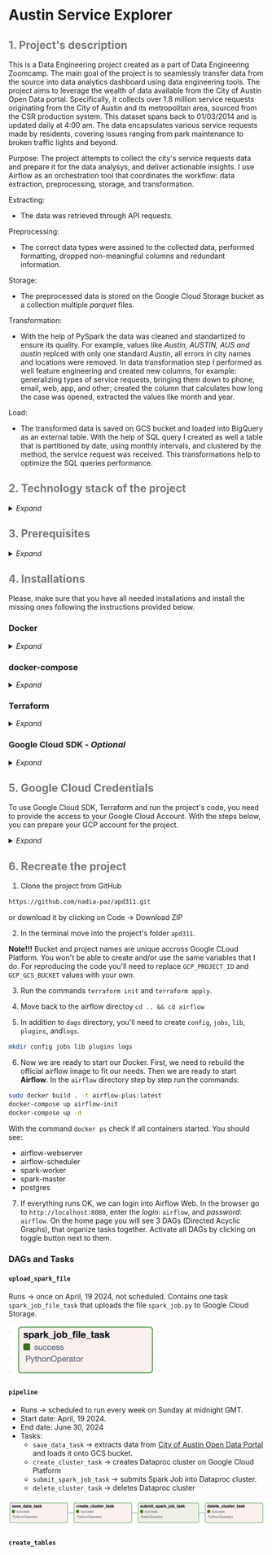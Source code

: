 # Austin Service Explorer

<h2 style="color:#777;">1. Project's description</h2>
This is a Data Engineering project created as a part of Data Engineering Zoomcamp. The main goal of the project is to seamlessly transfer data from the source into data analytics dashboard using data engineering tools.
The project aims to leverage the wealth of data available from the City of Austin Open Data portal. Specifically, it collects over 1.8 million service requests originating from the City of Austin and its metropolitan area, sourced from the CSR production system. This dataset spans back to 01/03/2014 and is updated daily at 4:00 am. The data encapsulates various service requests made by residents, covering issues ranging from park maintenance to broken traffic lights and beyond.

Purpose:
The project attempts to collect the city's service requests data and prepare it for the data analysys, and deliver actionable insights. I use Airflow as an orchestration tool that coordinates the workflow: data extraction, preprocessing, storage, and transformation. 

Extracting:
* The data was retrieved through API requests.

Preprocessing: 
* The correct data types were assined to the collected data, performed formatting, dropped non-meaningful columns and redundant information.

Storage: 
* The preprocessed data is stored on the Google Cloud Storage bucket as a collection multiple _parquet_ files.

Transformation: 
* With the help of PySpark the data was cleaned and standartized to ensure its quality. For example, values like _Austin, AUSTIN, AUS and austin_ replced with only one standard _Austin_, all errors in city names and locations were removed. In data transformation step I performed as well feature engineering and created new columns, for example: generalizing types of service requests, bringing them down to phone, email, web, app, and other; created the column that calculates how long the case was opened, extracted the values like month and year.

Load:
* The transformed data is saved on GCS bucket and loaded into BigQuery as an external table. With the help of SQL query I created as well a table that is partitioned by date, using monthly intervals, and clustered by the method, the service request was received. This transformations help to optimize the SQL queries performance.
</details>


<h2 style="color:#777;">2. Technology stack of the project</h2>
<details><summary><i>Expand</i></summary>

</details>

<h2 style="color:#777;">3. Prerequisites</h2>
<details><summary><i>Expand</i></summary>
To reproduce this project you need to have a Google Cloud Account (additional cost may apply), have Docker and Docker Compose installed, have at least 10GB of free space to load docker images and start the project. 
</details>

<h2 style="color:#777;">4. Installations</h2>

Please, make sure that you have all needed installations and install the missing ones following the instructions provided below.

### Docker
<details><summary><i>Expand</i></summary>

```bash
sudo apt-get update
sudo apr-get install docker.io
```
</details>

### docker-compose
<details><summary><i>Expand</i></summary>

1. Check if you have `~/bin/` directory. If not, create on with the command 
`cd && mkdir bin`
2. Move to the `bin/` with the command `cd bin`.
3. Download the binary file from [Docker's GihHub repository](https://github.com/docker/compose/releases).
```bash
wget https://github.com/docker/compose/releases/download/v2.24.1/docker-compose-linux-x86_64
```
4. Rename the file to `docker-compose`
5. Make it executable `chmod +x docker-compose`
6. Open `.bashrc` file by running command `nano ~/.bashrc` and add the following line of code in the end of the file:
```bash
export PATH="${HOME}/bin:${PATH}"
``` 
7. Run `source ~/.bashrc`
8. Check if docker compose works:
    * `which docker-compose` should return the path to `~/bin/docker-compose`
    * `docker-compose --version` should return the version you installed.

</details>

### Terraform
<details><summary><i>Expand</i></summary>

1. Download a binary file from [Terraform site](https://developer.hashicorp.com/terraform/install)
2. Unzip it into the `~/bin` directory.
3. Check the terraform version by running a command `terraform --version`

</details>

### Google Cloud SDK _- Optional_
<details><summary><i>Expand</i></summary>
Google Cloud SDK will be installed automatically on project's Docker Image. If you'd like to install it locally as well, follow the official installation guide from [Google Cloud](https://cloud.google.com/sdk/docs/install)

</details>

<h2 style="color:#777;">5. Google Cloud Credentials</h2>

To use Google Cloud SDK, Terraform and run the project's code, you need to provide the access to your Google Cloud Account. With the steps below, you can prepare your GCP account for the project. 

<details><summary><i>Expand</i></summary>

1. On GCP create a project.
2. Enable API's for your project:
    * [Identity and Access Management (IAM) API](https://console.cloud.google.com/apis/library/iam.googleapis.com)
    * [IAM Service Account Credentials API](https://console.cloud.google.com/apis/library/iamcredentials.googleapis.com)
    * Compute Engine API
    * Cloud Dataproc API
    * BigQuery API
    * Bigquery Storage API

3. Navigate to __IAM & Admin__ -> Service Accounts.
4. Create a new service account for the project. Make sure to add the following roles into it:
    * BigQuery Admin
    * Compute Admine
    * Storage Admin
    * Storage Object Admin
    * Dataproc Administrator
    * Owner

5. Click on the name of the service account and move to keys. Create a `*.json` file with a key, download it, and rename as `apd311.json`. In the root dicrectory create a folder `.gc` and move the key file into that folder:

```bash
mkdir ~/.gc
mv apd311.json ~/.gc/apd311.json
```
Alternativaly, you can store it in your preffered location and replace the location to the file everywhere in the code.

_The next 2 steps are valid only for those, who choose to install Google SDK locally:_
6. To add the environment variable with your credentials run in the terminal:

```bash
export GOOGLE_APPLICATION_CREDENTIALS="~/.gc/apd311.json"
```
If you don't want to manually add credentials path each session, you can add the code above into `~/.bashrc` file.
7. Authentificate Google SDK.
```bash
gcloud auth application-default login
```
</details>

<h2 style="color:#777;">6. Recreate the project </h2>

1. Clone the project from GitHub
```bash
https://github.com/nadia-paz/apd311.git
```
or download it by clicking on Code -> Download ZIP

2. In the terminal move into the project's folder `apd311`.

**Note!!!** Bucket and project names are unique accross Google CLoud Platform. You won't be able to create and/or use the same variables that I do. For reproducing the code you'll need to replace     `GCP_PROJECT_ID` and `GCP_GCS_BUCKET` values with your own.

3. Run the commands `terraform init` and `terraform apply`. 

4. Move back to the airflow directoy `cd .. && cd airflow`

5. In addition to `dags` directory, you'll need to create `config`, `jobs`, `lib`, `plugins`, and`logs`. 
```bash
mkdir config jobs lib plugins logs
```

6. Now we are ready to start our Docker. First, we need to rebuild the official airflow image to fit our needs. Then we are ready to start **Airflow**. In the `airflow` directory step by step run the commands:
```bash
sudo docker build . -t airflow-plus:latest
docker-compose up airflow-init
docker-compose up -d
```

With the command `docker ps` check if all containers started. You should see:
* airflow-webserver
* airflow-scheduler
* spark-worker
* spark-master
* postgres

7. If everything runs OK, we can login into Airflow Web. In the browser go to `http://localhost:8080`, enter the *login*: `airflow`, and *password*: `airflow`. On the home page you will see 3 DAGs (Directed Acyclic Graphs), that organize tasks together. Activate all DAGs by clicking on toggle button next to them.

### DAGs and Tasks

#### `upload_spark_file`
Runs -> once on April, 19 2024, not scheduled.
Contains one task `spark_job_file_task` that uploads the file `spark_job.py` to Google Cloud Storage.

<img src="./images/upload_spark_file.png"  width="300" height="100">

#### `pipeline`
* Runs -> scheduled to run every week on Sunday at midnight GMT. 
* Start date: April, 19 2024. 
* End date: June 30, 2024
* Tasks:
    * `save_data_task` -> extracts data from [City of Austin Open Data Portal](https://data.austintexas.gov/Utilities-and-City-Services/Austin-311-Public-Data) and loads it onto GCS bucket.
    * `create_cluster_task` -> creates Dataproc cluster on Google Cloud Platform
    * `submit_spark_job_task` -> submits Spark Job into Dataproc cluster.
    * `delete_cluster_task` -> deletes Dataproc cluster

<img src="./images/pipeline.png" alt="Tasks">

#### `create_tables`



